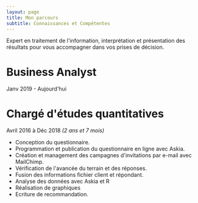 ```yaml
---
layout: page
title: Mon parcours 
subtitle: Connaissances et Compétentes
---
```


Expert en traitement de l'information, interprétation et présentation des résultats pour vous accompagner dans vos prises de décision. 

# Business Analyst
Janv 2019 - Aujourd'hui



# Chargé d'études quantitatives
Avril 2016 à Déc 2018 _(2 ans et 7 mois)_



* Conception du questionnaire. 
* Programmation et publication du questionnaire en ligne avec Askia. 
* Création et management des campagnes d'invitations par e-mail avec MailChimp.  
* Vérification de l'avancée du terrain et des réponses. 
* Fusion des informations fichier client et répondant. 
* Analyse des données avec Askia et R
* Réalisation de graphiques 
* Ecriture de recommandation. 
